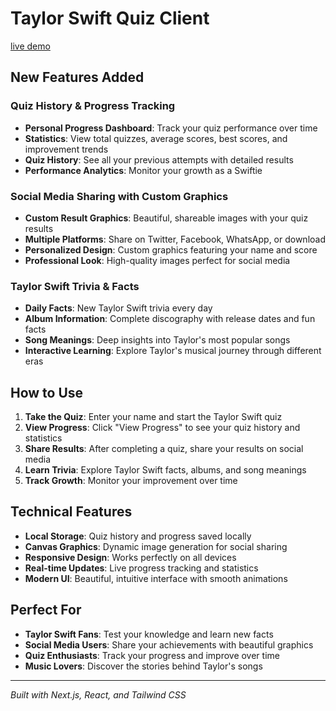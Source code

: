 # Taylor Swift Quiz Client

[live demo](https://swiftiequiz.vercel.app)

## New Features Added

### Quiz History & Progress Tracking
- **Personal Progress Dashboard**: Track your quiz performance over time
- **Statistics**: View total quizzes, average scores, best scores, and improvement trends
- **Quiz History**: See all your previous attempts with detailed results
- **Performance Analytics**: Monitor your growth as a Swiftie

### Social Media Sharing with Custom Graphics
- **Custom Result Graphics**: Beautiful, shareable images with your quiz results
- **Multiple Platforms**: Share on Twitter, Facebook, WhatsApp, or download
- **Personalized Design**: Custom graphics featuring your name and score
- **Professional Look**: High-quality images perfect for social media

### Taylor Swift Trivia & Facts
- **Daily Facts**: New Taylor Swift trivia every day
- **Album Information**: Complete discography with release dates and fun facts
- **Song Meanings**: Deep insights into Taylor's most popular songs
- **Interactive Learning**: Explore Taylor's musical journey through different eras

## How to Use

1. **Take the Quiz**: Enter your name and start the Taylor Swift quiz
2. **View Progress**: Click "View Progress" to see your quiz history and statistics
3. **Share Results**: After completing a quiz, share your results on social media
4. **Learn Trivia**: Explore Taylor Swift facts, albums, and song meanings
5. **Track Growth**: Monitor your improvement over time

## Technical Features

- **Local Storage**: Quiz history and progress saved locally
- **Canvas Graphics**: Dynamic image generation for social sharing
- **Responsive Design**: Works perfectly on all devices
- **Real-time Updates**: Live progress tracking and statistics
- **Modern UI**: Beautiful, intuitive interface with smooth animations

## Perfect For

- **Taylor Swift Fans**: Test your knowledge and learn new facts
- **Social Media Users**: Share your achievements with beautiful graphics
- **Quiz Enthusiasts**: Track your progress and improve over time
- **Music Lovers**: Discover the stories behind Taylor's songs

---

*Built with Next.js, React, and Tailwind CSS*